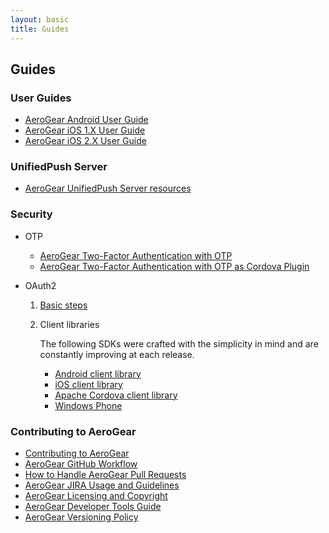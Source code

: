 ```yaml
---
layout: basic
title: Guides
---
```


## Guides

### User Guides

* [AeroGear Android User Guide](aerogear-android)
* [AeroGear iOS 1.X User Guide](aerogear-ios)
* [AeroGear iOS 2.X User Guide](aerogear-ios-2.X)

### UnifiedPush Server

* [AeroGear UnifiedPush Server resources](../unifiedpush)

### Security

* OTP
  * [AeroGear Two-Factor Authentication with OTP](AeroGear-OTP)
  * [AeroGear Two-Factor Authentication with OTP as Cordova Plugin](aerogear-cordova/AerogearCordovaOTP)

* OAuth2
  1. [Basic steps](security/oauth2-basic-steps)
  2. Client libraries

     The following SDKs were crafted with the simplicity in mind and are constantly improving at each release.

     * [Android client library](http://search.maven.org/#artifactdetails%7Corg.jboss.aerogear%7Caerogear-android-authz%7C2.0.0%7Caar)
     * [iOS client library](http://cocoapods.org/?q=aerogearoauth2)
     * [Apache Cordova client library](https://github.com/aerogear/aerogear-oauth2-cordova/releases/tag/v1.0.2)
     * [Windows Phone](http://www.nuget.org/packages/aerogear-windows-oauth2/)

### Contributing to AeroGear

* [Contributing to AeroGear](Contributing)
* [AeroGear GitHub Workflow](GitHubWorkflow)
* [How to Handle AeroGear Pull Requests](AeroGearPullRequests)
* [AeroGear JIRA Usage and Guidelines](JIRAUsage)
* [AeroGear Licensing and Copyright](license)
* [AeroGear Developer Tools Guide](AeroGearDeveloperSetup)
* [AeroGear Versioning Policy](/docs/reference/AeroGearVersioningPolicy)
